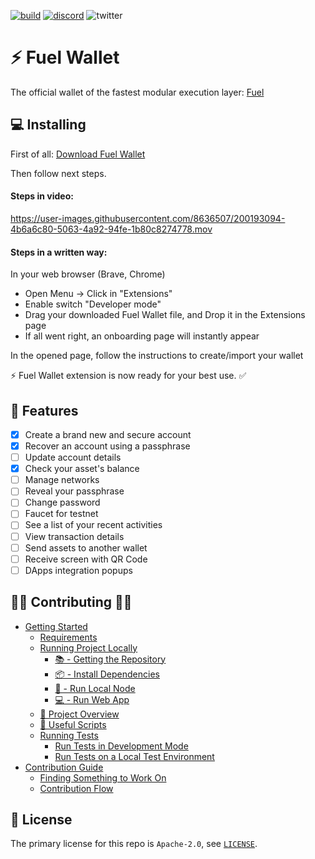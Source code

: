 [![build](https://github.com/FuelLabs/fuels-wallet/actions/workflows/gh-pages.yml/badge.svg)](https://github.com/FuelLabs/fuels-wallet/actions/workflows/gh-pages.yml)
[![discord](https://img.shields.io/badge/chat%20on-discord-orange?&logo=discord&logoColor=ffffff&color=7389D8&labelColor=6A7EC2)](https://discord.gg/xfpK4Pe)
![twitter](https://img.shields.io/twitter/follow/SwayLang?style=social)

# ⚡️ Fuel Wallet

The official wallet of the fastest modular execution layer: [Fuel](https://fuel.network/)

## 💻 Installing

First of all: [Download Fuel Wallet](https://fuels-wallet.vercel.app/preview/fuel-wallet.zip)

Then follow next steps.

#### Steps in video:

https://user-images.githubusercontent.com/8636507/200193094-4b6a6c80-5063-4a92-94fe-1b80c8274778.mov

#### Steps in a written way:

In your web browser (Brave, Chrome)

- Open Menu -> Click in "Extensions"
- Enable switch "Developer mode"
- Drag your downloaded Fuel Wallet file, and Drop it in the Extensions page
- If all went right, an onboarding page will instantly appear

In the opened page, follow the instructions to create/import your wallet

⚡️ Fuel Wallet extension is now ready for your best use. ✅

## 🧰 Features

- [x] Create a brand new and secure account
- [x] Recover an account using a passphrase
- [ ] Update account details
- [x] Check your asset's balance
- [ ] Manage networks
- [ ] Reveal your passphrase
- [ ] Change password
- [ ] Faucet for testnet
- [ ] See a list of your recent activities
- [ ] View transaction details
- [ ] Send assets to another wallet
- [ ] Receive screen with QR Code
- [ ] DApps integration popups

## 🦸‍♀️ Contributing 🦸‍♂️

- [Getting Started](./docs/GETTING_STARTED.md)
  - [Requirements](./docs/GETTING_STARTED.md#requirements)
  - [Running Project Locally](./docs/GETTING_STARTED.md#running-project-locally)
    - [📚 - Getting the Repository](./docs/GETTING_STARTED.md#---getting-the-repository)
    - [📦 - Install Dependencies](./docs/GETTING_STARTED.md#---install-dependencies)
    - [📒 - Run Local Node](./docs/GETTING_STARTED.md#---run-local-node)
    - [💻 - Run Web App](./docs/GETTING_STARTED.md#---run-web-app)
  - [📗 Project Overview](./docs/GETTING_STARTED.md#-project-overview)
  - [🧰 Useful Scripts](./docs/GETTING_STARTED.md#-useful-scripts)
  - [Running Tests](./docs/GETTING_STARTED.md#running-tests)
    - [Run Tests in Development Mode](./docs/GETTING_STARTED.md#run-tests-in-development-mode)
    - [Run Tests on a Local Test Environment](./docs/GETTING_STARTED.md#run-tests-on-a-local-test-environment)
- [Contribution Guide](./docs/CONTRIBUTING.md)
  - [Finding Something to Work On](./docs/CONTRIBUTING.md#finding-something-to-work-on)
  - [Contribution Flow](./docs/CONTRIBUTING.md#contribution-flow)

## 📜 License

The primary license for this repo is `Apache-2.0`, see [`LICENSE`](./LICENSE).
